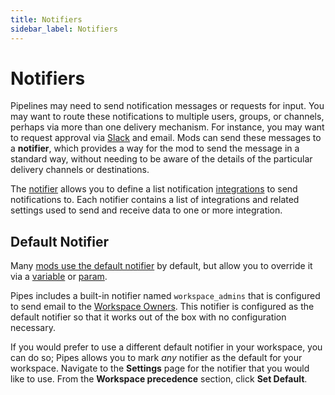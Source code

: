 ```yaml
---
title: Notifiers
sidebar_label: Notifiers
---
```


# Notifiers


Pipelines may need to send notification messages or requests for input.  You may want to route these notifications to multiple users, groups, or channels, perhaps via more than one delivery mechanism. For instance, you may want to request approval via [Slack](/pipes/docs/integrations/slack) and email.  Mods can send these messages to a **notifier**, which provides a way for the mod to send the message in a standard way, without needing to be aware of the details of the particular delivery channels or destinations.

The [notifier](https://flowpipe.io/docs/reference/config-files/notifier) allows you to define a list notification [integrations](/pipes/docs/integrations/) to send notifications to.  Each notifier contains a list of integrations and related settings used to send and receive data to one or more integration.



## Default Notifier

Many [mods use the default notifier](https://flowpipe.io/docs/reference/config-files/notifier#using-notifiers-in-mods) by default, but allow you to override it via a [variable](https://flowpipe.io/docs/flowpipe-hcl/variable) or [param](https://flowpipe.io/docs/flowpipe-hcl/pipeline#parameters). 

Pipes includes a built-in notifier named `workspace_admins` that is configured to send email to the [Workspace Owners](/pipes/docs/people).  This notifier is configured as the default notifier so that
it works out of the box with no configuration necessary.

If you would prefer to use a different default notifier in your workspace, you can do so;
Pipes allows you to mark *any* notifier as the default for your workspace.  Navigate to the **Settings** page for the notifier that you would like to use.  From the **Workspace precedence** section, click  **Set Default**.
